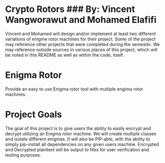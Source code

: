 # Crypto Rotors ### By: Vincent Wangworawut and Mohamed Elafifi
Vincent and Mohamed will design and/or implement at least two different variations of enigme rotor machines for their project. Some of the project may reference other projects that were completed during the semester. We may reference outside sources in various places of this project, which will be noted in this README as well as within the code, itself.

# Enigma Rotor
Provide an easy to use Enigma rotor tool with multiple engima rotor machines. 

# Project Goals
The goal of this project is to give users the ability to easily encrypt and decrypt utilizing an Enigma rotor machine. We will create multiple classes and isolate different enigmas. It will also be PIP-able, with the ability to simply pip-install all dependencies on any given users machine. Encrypted and Decrypted plaintext will be output to files for user verification and testing purposes. 
